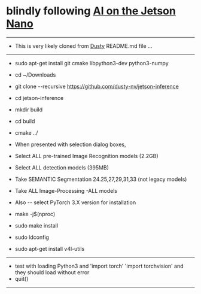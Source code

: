 # blindly following [AI on the Jetson Nano](https://www.youtube.com/watch?v=5rbOsKCZ-VU&list=PLGs0VKk2DiYxP-ElZ7-QXIERFFPkOuP4_&index=49) 
---
* This is very likely cloned from [Dusty](https://github.com/dusty-nv/jetson-inference) README.md file ...
---
* sudo apt-get install git cmake libpython3-dev python3-numpy 
* cd ~/Downloads
* git clone --recursive https://github.com/dusty-nv/jetson-inference 
* cd jetson-inference
* mkdir build
* cd build
* cmake ../

* When presented with selection dialog boxes,
* Select ALL pre-trained Image Recognition models (2.2GB)
* Select ALL detection models (395MB) 
* Take SEMANTIC Segmentation 24.25,27,29,31,33 (not legacy models)
* Take ALL Image-Processing -ALL models

* Also -- select PyTorch 3.X version for installation

* make -j$(nproc)
* sudo make install
* sudo ldconfig
* sudo apt-get install v4l-utils

---
* test with loading Python3  and 'import torch'  'import torchvision'  and they should load without error
* quit()
---

